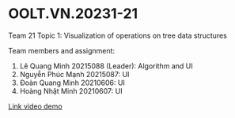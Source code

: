 # OOLT.VN.20231-21

Team 21
Topic 1: Visualization of operations on tree data structures

Team members and assignment:
  1. Lê Quang Minh 20215088 (Leader): Algorithm and UI
  2. Nguyễn Phúc Mạnh 20215087: UI
  3. Đoàn Quang Minh 20210606: UI
  4. Hoàng Nhật Minh 20210607: UI

[Link video demo](https://husteduvn-my.sharepoint.com/personal/minh_lq215088_sis_hust_edu_vn/_layouts/15/onedrive.aspx?id=%2Fpersonal%2Fminh_lq215088_sis_hust_edu_vn%2FDocuments%2FProject_OOP_Demo&view=0)
